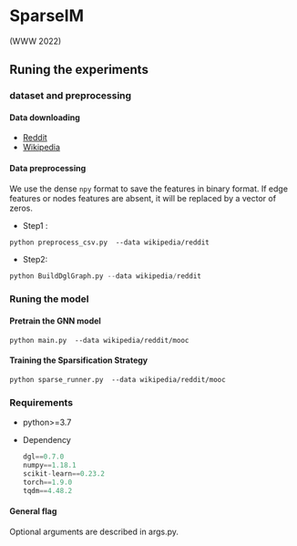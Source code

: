 # SparseIM

(WWW 2022)

## Runing the experiments

### dataset and preprocessing

#### Data downloading

* [Reddit](http://snap.stanford.edu/jodie/reddit.csv)
* [Wikipedia](http://snap.stanford.edu/jodie/wikipedia.csv)

#### Data preprocessing

We use the dense `npy` format to save the features in binary format. If edge features or nodes features are absent, it will be replaced by a vector of zeros. 

* Step1 :

```{bash}
python preprocess_csv.py  --data wikipedia/reddit
```

* Step2:

```python
python BuildDglGraph.py --data wikipedia/reddit
```

### Runing the model
#### Pretrain the GNN model
```{bash}
python main.py  --data wikipedia/reddit/mooc
```
#### Training the Sparsification Strategy
```{bash}
python sparse_runner.py  --data wikipedia/reddit/mooc
```

### Requirements

* python>=3.7

* Dependency

  ```python
  dgl==0.7.0
  numpy==1.18.1
  scikit-learn==0.23.2
  torch==1.9.0
  tqdm==4.48.2
  ```



#### General flag

Optional arguments are described in args.py.



